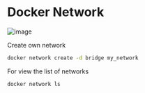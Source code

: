 # Docker Network

![image](https://user-images.githubusercontent.com/111989928/212470383-f9dfd0fe-b2f6-4cc6-9112-bc476098df83.png)

Create own network
```sh
docker network create -d bridge my_network
```
For view the list of networks
```sh
docker network ls
```
